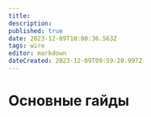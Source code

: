```yaml
---
title: 
description: 
published: true
date: 2023-12-09T10:00:36.563Z
tags: wire
editor: markdown
dateCreated: 2023-12-09T09:59:20.997Z
---
```


# Основные гайды